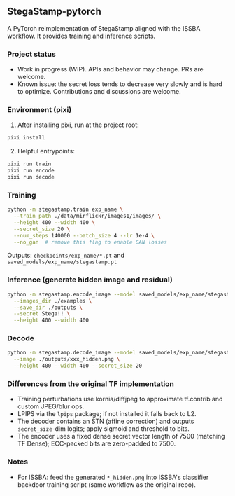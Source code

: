 ## StegaStamp-pytorch

A PyTorch reimplementation of StegaStamp aligned with the ISSBA workflow. It provides training and inference scripts.

### Project status
- Work in progress (WIP). APIs and behavior may change. PRs are welcome.
- Known issue: the secret loss tends to decrease very slowly and is hard to optimize. Contributions and discussions are welcome.

### Environment (pixi)

1) After installing pixi, run at the project root:

```bash
pixi install
```

2) Helpful entrypoints:

```bash
pixi run train
pixi run encode
pixi run decode
```

### Training

```bash
python -m stegastamp.train exp_name \
  --train_path ./data/mirflickr/images1/images/ \
  --height 400 --width 400 \
  --secret_size 20 \
  --num_steps 140000 --batch_size 4 --lr 1e-4 \
  --no_gan  # remove this flag to enable GAN losses
```

Outputs: `checkpoints/exp_name/*.pt` and `saved_models/exp_name/stegastamp.pt`

### Inference (generate hidden image and residual)

```bash
python -m stegastamp.encode_image --model saved_models/exp_name/stegastamp.pt \
  --images_dir ./examples \
  --save_dir ./outputs \
  --secret Stega!! \
  --height 400 --width 400
```

### Decode

```bash
python -m stegastamp.decode_image --model saved_models/exp_name/stegastamp.pt \
  --image ./outputs/xxx_hidden.png \
  --height 400 --width 400 --secret_size 20
```

### Differences from the original TF implementation
- Training perturbations use kornia/diffjpeg to approximate tf.contrib and custom JPEG/blur ops.
- LPIPS via the `lpips` package; if not installed it falls back to L2.
- The decoder contains an STN (affine correction) and outputs `secret_size`-dim logits; apply sigmoid and threshold to bits.
- The encoder uses a fixed dense secret vector length of 7500 (matching TF Dense); ECC-packed bits are zero-padded to 7500.

### Notes
- For ISSBA: feed the generated `*_hidden.png` into ISSBA's classifier backdoor training script (same workflow as the original repo).


